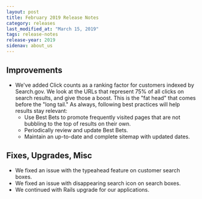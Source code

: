 ```yaml
---
layout: post
title: February 2019 Release Notes
category: releases
last_modified_at: "March 15, 2019"
tags: release-notes
release-year: 2019
sidenav: about_us
---
```


## Improvements

* We've added Click counts as a ranking factor for customers indexed by Search.gov. We look at the URLs that represent 75% of all clicks on search results, and give those a boost. This is the "fat head" that comes before the "long tail." As always, following best practices will help results stay relevant:
  * Use Best Bets to promote frequently visited pages that are not bubbling to the top of results on their own.
  * Periodically review and update Best Bets.
  * Maintain an up-to-date and complete sitemap with updated <lastmod> dates.

## Fixes, Upgrades, Misc

* We fixed an issue with the typeahead feature on customer search boxes.
* We fixed an issue with disappearing search icon on search boxes.
* We continued with Rails upgrade for our applications.
